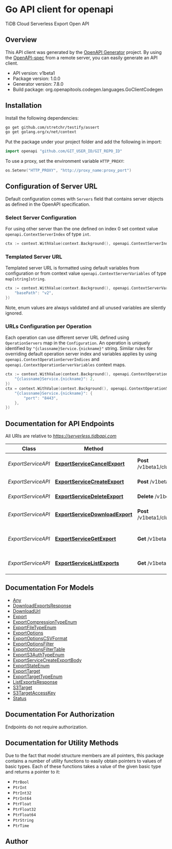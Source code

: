 # Go API client for openapi

TiDB Cloud Serverless Export Open API

## Overview
This API client was generated by the [OpenAPI Generator](https://openapi-generator.tech) project.  By using the [OpenAPI-spec](https://www.openapis.org/) from a remote server, you can easily generate an API client.

- API version: v1beta1
- Package version: 1.0.0
- Generator version: 7.8.0
- Build package: org.openapitools.codegen.languages.GoClientCodegen

## Installation

Install the following dependencies:

```sh
go get github.com/stretchr/testify/assert
go get golang.org/x/net/context
```

Put the package under your project folder and add the following in import:

```go
import openapi "github.com/GIT_USER_ID/GIT_REPO_ID"
```

To use a proxy, set the environment variable `HTTP_PROXY`:

```go
os.Setenv("HTTP_PROXY", "http://proxy_name:proxy_port")
```

## Configuration of Server URL

Default configuration comes with `Servers` field that contains server objects as defined in the OpenAPI specification.

### Select Server Configuration

For using other server than the one defined on index 0 set context value `openapi.ContextServerIndex` of type `int`.

```go
ctx := context.WithValue(context.Background(), openapi.ContextServerIndex, 1)
```

### Templated Server URL

Templated server URL is formatted using default variables from configuration or from context value `openapi.ContextServerVariables` of type `map[string]string`.

```go
ctx := context.WithValue(context.Background(), openapi.ContextServerVariables, map[string]string{
	"basePath": "v2",
})
```

Note, enum values are always validated and all unused variables are silently ignored.

### URLs Configuration per Operation

Each operation can use different server URL defined using `OperationServers` map in the `Configuration`.
An operation is uniquely identified by `"{classname}Service.{nickname}"` string.
Similar rules for overriding default operation server index and variables applies by using `openapi.ContextOperationServerIndices` and `openapi.ContextOperationServerVariables` context maps.

```go
ctx := context.WithValue(context.Background(), openapi.ContextOperationServerIndices, map[string]int{
	"{classname}Service.{nickname}": 2,
})
ctx = context.WithValue(context.Background(), openapi.ContextOperationServerVariables, map[string]map[string]string{
	"{classname}Service.{nickname}": {
		"port": "8443",
	},
})
```

## Documentation for API Endpoints

All URIs are relative to *https://serverless.tidbapi.com*

Class | Method | HTTP request | Description
------------ | ------------- | ------------- | -------------
*ExportServiceAPI* | [**ExportServiceCancelExport**](docs/ExportServiceAPI.md#exportservicecancelexport) | **Post** /v1beta1/clusters/{clusterId}/exports/{exportId}:cancel | Cancel a specific export job.
*ExportServiceAPI* | [**ExportServiceCreateExport**](docs/ExportServiceAPI.md#exportservicecreateexport) | **Post** /v1beta1/clusters/{clusterId}/exports | Create an export job
*ExportServiceAPI* | [**ExportServiceDeleteExport**](docs/ExportServiceAPI.md#exportservicedeleteexport) | **Delete** /v1beta1/clusters/{clusterId}/exports/{exportId} | Delete an export job
*ExportServiceAPI* | [**ExportServiceDownloadExport**](docs/ExportServiceAPI.md#exportservicedownloadexport) | **Post** /v1beta1/clusters/{clusterId}/exports/{exportId}:download | Generate download url
*ExportServiceAPI* | [**ExportServiceGetExport**](docs/ExportServiceAPI.md#exportservicegetexport) | **Get** /v1beta1/clusters/{clusterId}/exports/{exportId} | Retrieves details of an export job.
*ExportServiceAPI* | [**ExportServiceListExports**](docs/ExportServiceAPI.md#exportservicelistexports) | **Get** /v1beta1/clusters/{clusterId}/exports | Provides a list of export jobs.


## Documentation For Models

 - [Any](docs/Any.md)
 - [DownloadExportsResponse](docs/DownloadExportsResponse.md)
 - [DownloadUrl](docs/DownloadUrl.md)
 - [Export](docs/Export.md)
 - [ExportCompressionTypeEnum](docs/ExportCompressionTypeEnum.md)
 - [ExportFileTypeEnum](docs/ExportFileTypeEnum.md)
 - [ExportOptions](docs/ExportOptions.md)
 - [ExportOptionsCSVFormat](docs/ExportOptionsCSVFormat.md)
 - [ExportOptionsFilter](docs/ExportOptionsFilter.md)
 - [ExportOptionsFilterTable](docs/ExportOptionsFilterTable.md)
 - [ExportS3AuthTypeEnum](docs/ExportS3AuthTypeEnum.md)
 - [ExportServiceCreateExportBody](docs/ExportServiceCreateExportBody.md)
 - [ExportStateEnum](docs/ExportStateEnum.md)
 - [ExportTarget](docs/ExportTarget.md)
 - [ExportTargetTypeEnum](docs/ExportTargetTypeEnum.md)
 - [ListExportsResponse](docs/ListExportsResponse.md)
 - [S3Target](docs/S3Target.md)
 - [S3TargetAccessKey](docs/S3TargetAccessKey.md)
 - [Status](docs/Status.md)


## Documentation For Authorization

Endpoints do not require authorization.


## Documentation for Utility Methods

Due to the fact that model structure members are all pointers, this package contains
a number of utility functions to easily obtain pointers to values of basic types.
Each of these functions takes a value of the given basic type and returns a pointer to it:

* `PtrBool`
* `PtrInt`
* `PtrInt32`
* `PtrInt64`
* `PtrFloat`
* `PtrFloat32`
* `PtrFloat64`
* `PtrString`
* `PtrTime`

## Author



